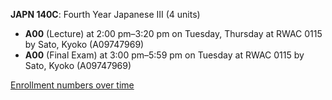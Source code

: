 **JAPN 140C**: Fourth Year Japanese III (4 units)

- **A00** (Lecture) at 2:00 pm–3:20 pm on Tuesday, Thursday at RWAC 0115 by Sato, Kyoko (A09747969)
- **A00** (Final Exam) at 3:00 pm–5:59 pm on Tuesday at RWAC 0115 by Sato, Kyoko (A09747969)

[Enrollment numbers over time](./JAPN140C.tsv)
